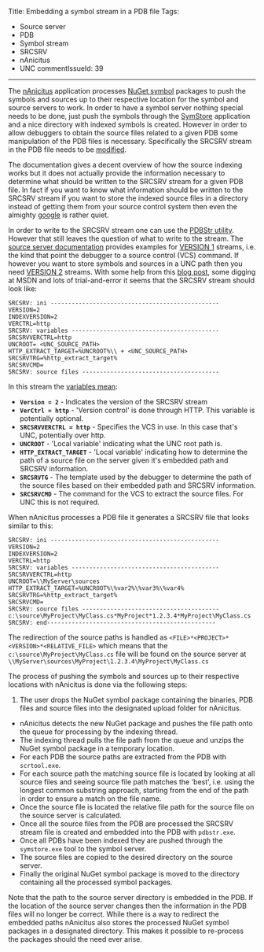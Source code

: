 Title: Embedding a symbol stream in a PDB file
Tags:
  - Source server
  - PDB
  - Symbol stream
  - SRCSRV
  - nAnicitus
  - UNC
commentIssueId: 39
---

The [nAnicitus](/projects/nanicitus.html) application processes [NuGet symbol](http://docs.nuget.org/docs/creating-packages/creating-and-publishing-a-symbol-package) packages to push the symbols and sources up to their respective location for the symbol and source servers to work. In order to have a symbol server nothing special needs to be done, just push the symbols through the [SymStore][symstore_msdn] application and a nice directory with indexed symbols is created. However in order to allow debuggers to obtain the source files related to a given PDB some manipulation of the PDB files is necessary. Specifically the SRCSRV stream in the PDB file needs to be [modified][modifying_srcsrv_stream].

The documentation gives a decent overview of how the source indexing works but it does not actually provide the information necessary to determine what should be written to the SRCSRV stream for a given PDB file. In fact if you want to know what information should be written to the SRCSRV stream if you want to store the indexed source files in a directory instead of getting them from your source control system then even the almighty [google](https://www.google.co.nz/webhp?tab=ww&ei=FwljU6S7J8byoATTxoLIAQ&ved=0CBMQ1S4#q=PDB+SRCSRV+UNC+VERSION%3D2) is rather quiet.

In order to write to the SRCSRV stream one can use the [PDBStr utility][pdbstr_tool]. However that still leaves the question of what to write to the stream. The [source server documentation][sourceserver_msdn] provides examples for [VERSION 1][srcsrv_v1] streams, i.e. the kind that point the debugger to a source control (VCS) command. If however you want to store symbols and sources in a UNC path then you need [VERSION 2][srcsrv_v2] streams. With some help from this [blog post](http://www.jayway.com/2011/06/19/hosting-your-own-source-symbol-server/), some digging at MSDN and lots of trial-and-error it seems that the SRCSRV stream should look like:

    SRCSRV: ini ------------------------------------------------
    VERSION=2
    INDEXVERSION=2
    VERCTRL=http
    SRCSRV: variables ------------------------------------------
    SRCSRVVERCTRL=http
    UNCROOT= <UNC_SOURCE_PATH>
    HTTP_EXTRACT_TARGET=%UNCROOT%\\ + <UNC_SOURCE_PATH>
    SRCSRVTRG=%http_extract_target%
    SRCSRVCMD=
    SRCSRV: source files ---------------------------------------

In this stream the [variables mean][srcsrv_v1]:

* **`Version = 2`** - Indicates the version of the SRCSRV stream
* **`VerCtrl = http`** - 'Version control' is done through HTTP. This variable is potentially optional.
* **`SRCSRVVERCTRL = http`** - Specifies the VCS in use. In this case that's UNC, potentially over http.
* **`UNCROOT`** - 'Local variable' indicating what the UNC root path is.
* **`HTTP_EXTRACT_TARGET`** - 'Local variable' indicating how to determine the path of a source file on the server given it's embedded path and SRCSRV information.
* **`SRCSRVTG`** - The template used by the debugger to determine the path of the source files based on their embedded path and SRCSRV information.
* **`SRCSRVCMD`** - The command for the VCS to extract the source files. For UNC this is not required.

When nAnicitus processes a PDB file it generates a SRCSRV file that looks similar to this:

    SRCSRV: ini ------------------------------------------------
    VERSION=2
    INDEXVERSION=2
    VERCTRL=http
    SRCSRV: variables ------------------------------------------
    SRCSRVVERCTRL=http
    UNCROOT=\\MyServer\sources
    HTTP_EXTRACT_TARGET=%UNCROOT%\%var2%\%var3%\%var4%
    SRCSRVTRG=%http_extract_target%
    SRCSRVCMD=
    SRCSRV: source files ---------------------------------------
    c:\source\MyProject\MyClass.cs*MyProject*1.2.3.4*MyProject\MyClass.cs
    SRCSRV: end------------------------------------------------

The redirection of the source paths is handled as `<FILE>*<PROJECT>*<VERSION>*<RELATIVE_FILE>` which means that the `c:\source\MyProject\MyClass.cs` file will be found on the source server at `\\MyServer\sources\MyProject\1.2.3.4\MyProject\MyClass.cs`

The process of pushing the symbols and sources up to their respective locations with nAnicitus is done via the following steps:

1. The user drops the NuGet symbol package containing the binaries, PDB files and source files into the designated upload folder for nAnicitus.
* nAnicitus detects the new NuGet package and pushes the file path onto the queue for processing by the indexing thread.
* The indexing thread pulls the file path from the queue and unzips the NuGet symbol package in a temporary location.
* For each PDB the source paths are extracted from the PDB with `scrtool.exe`.
* For each source path the matching source file is located by looking at all source files and seeing source file path matches the 'best', i.e. using the longest common substring approach, starting from the end of the path in order to ensure a match on the file name.
* Once the source file is located the relative file path for the source file on the source server is calculated.
* Once all the source files from the PDB are processed the SRCSRV stream file is created and embedded into the PDB with `pdbstr.exe`.
* Once all PDBs have been indexed they are pushed through the `symstore.exe` tool to the symbol server.
* The source files are copied to the desired directory on the source server.
* Finally the original NuGet symbol package is moved to the directory containing all the processed symbol packages.

Note that the path to the source server directory is embedded in the PDB. If the location of the source server changes then the information in the PDB files will no longer be correct. While there is a way to redirect the embedded paths nAnicitus also stores the processed NuGet symbol packages in a designated directory. This makes it possible to re-process the packages should the need ever arise.

[symstore_msdn]: http://msdn.microsoft.com/en-us/library/windows/hardware/ff558848(v=vs.85).aspx
[sourceserver_msdn]:http://msdn.microsoft.com/en-us/library/windows/desktop/ms680641%28v=vs.85%29.aspx
[modifying_srcsrv_stream]:http://msdn.microsoft.com/en-us/library/windows/hardware/ff552219%28v=vs.85%29.aspx
[pdbstr_tool]: http://msdn.microsoft.com/en-us/library/windows/hardware/ff558874%28v=vs.85%29.aspx
[srcsrv_v1]:http://msdn.microsoft.com/en-us/library/windows/hardware/ff551958%28v=vs.85%29.aspx
[srcsrv_v2]:http://msdn.microsoft.com/en-us/library/windows/hardware/ff551966%28v=vs.85%29.aspx
